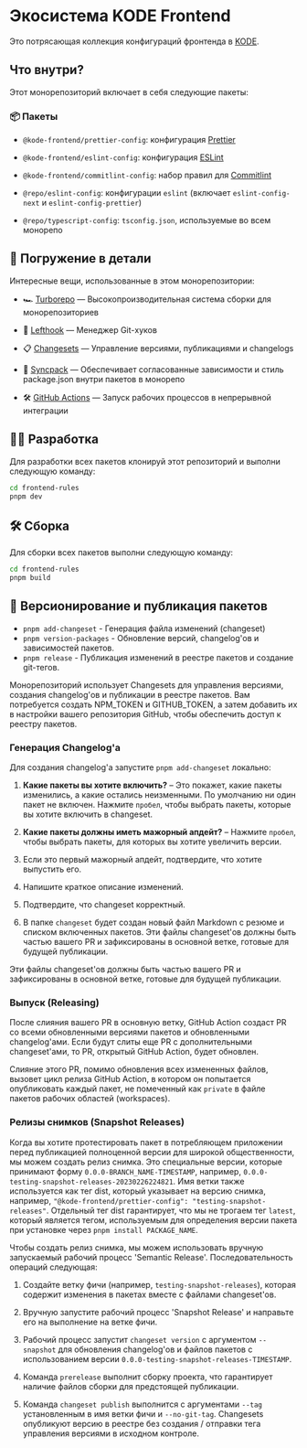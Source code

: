 # Экосистема KODE Frontend

Это потрясающая коллекция конфигураций фронтенда в [KODE](https://kode.ru).

## Что внутри?

Этот монорепозиторий включает в себя следующие пакеты:

### 📦 Пакеты

- `@kode-frontend/prettier-config`: конфигурация [Prettier](https://prettier.io/)

- `@kode-frontend/eslint-config`: конфигурация [ESLint](https://eslint.org/)

- `@kode-frontend/commitlint-config`: набор правил для [Commitlint](https://commitlint.js.org/)

- `@repo/eslint-config`: конфигурации `eslint` (включает `eslint-config-next` и `eslint-config-prettier`)

- `@repo/typescript-config`: `tsconfig.json`, используемые во всем монорепо

## 🤿 Погружение в детали

Интересные вещи, использованные в этом монорепозитории:

- 🏎 [Turborepo](https://turbo.build/) — Высокопроизводительная система сборки для монорепозиториев

- 🐞 [Lefthook](https://github.com/evilmartians/lefthook) — Менеджер Git-хуков

- 📋 [Changesets](https://github.com/changesets/changesets) — Управление версиями, публикациями и changelogs

- 🔄 [Syncpack](https://github.com/JamieMason/syncpack) — Обеспечивает согласованные зависимости и стиль package.json внутри пакетов в монорепо

- 🛠 [GitHub Actions](https://github.com/changesets/action) — Запуск рабочих процессов в непрерывной интеграции

## 👨‍💻 Разработка

Для разработки всех пакетов клонируй этот репозиторий и выполни следующую команду:

```bash
cd frontend-rules
pnpm dev
```

## 🛠️ Сборка

Для сборки всех пакетов выполни следующую команду:

```bash
cd frontend-rules
pnpm build
```

## 🚀 Версионирование и публикация пакетов

- `pnpm add-changeset` - Генерация файла изменений (changeset)
- `pnpm version-packages` - Обновление версий, changelog'ов и зависимостей пакетов.
- `pnpm release` - Публикация изменений в реестре пакетов и создание git-тегов.

Монорепозиторий использует Changesets для управления версиями, создания changelog'ов и публикации в реестре пакетов. Вам потребуется создать NPM_TOKEN и GITHUB_TOKEN, а затем добавить их в настройки вашего репозитория GitHub, чтобы обеспечить доступ к реестру пакетов.

### Генерация Changelog'а

Для создания changelog'а запустите `pnpm add-changeset` локально:

1. **Какие пакеты вы хотите включить?** – Это покажет, какие пакеты изменились, а какие остались неизменными. По умолчанию ни один пакет не включен. Нажмите `пробел`, чтобы выбрать пакеты, которые вы хотите включить в changeset.

2. **Какие пакеты должны иметь мажорный апдейт?** – Нажмите `пробел`, чтобы выбрать пакеты, для которых вы хотите увеличить версии.

3. Если это первый мажорный апдейт, подтвердите, что хотите выпустить его.

4. Напишите краткое описание изменений.

5. Подтвердите, что changeset корректный.

6. В папке `changeset` будет создан новый файл Markdown с резюме и списком включенных пакетов.
   Эти файлы changeset'ов должны быть частью вашего PR и зафиксированы в основной ветке, готовые для будущей публикации.

Эти файлы changeset'ов должны быть частью вашего PR и зафиксированы в основной ветке, готовые для будущей публикации.

### Выпуск (Releasing)

После слияния вашего PR в основную ветку, GitHub Action создаст PR со всеми обновленными версиями пакетов и обновленными changelog'ами. Если будут слиты еще PR с дополнительными changeset'ами, то PR, открытый GitHub Action, будет обновлен.

Слияние этого PR, помимо обновления всех измененных файлов, вызовет цикл релиза GitHub Action, в котором он попытается опубликовать каждый пакет, не помеченный как `private` в файле пакетов рабочих областей (workspaces).

### Релизы снимков (Snapshot Releases)

Когда вы хотите протестировать пакет в потребляющем приложении перед публикацией полноценной версии для широкой общественности, мы можем создать релиз снимка. Это специальные версии, которые принимают форму `0.0.0-BRANCH_NAME-TIMESTAMP`, например, `0.0.0-testing-snapshot-releases-20230226224821`. Имя ветки также используется как тег dist, который указывает на версию снимка, например, `"@kode-frontend/prettier-config": "testing-snapshot-releases"`. Отдельный тег dist гарантирует, что мы не трогаем тег `latest`, который является тегом, используемым для определения версии пакета при установке через `pnpm install PACKAGE_NAME`.

Чтобы создать релиз снимка, мы можем использовать вручную запускаемый рабочий процесс 'Semantic Release'. Последовательность операций следующая:

1. Создайте ветку фичи (например, `testing-snapshot-releases`), которая содержит изменения в пакетах вместе с файлами changeset'ов.

2. Вручную запустите рабочий процесс 'Snapshot Release' и направьте его на выполнение на ветке фичи.

3. Рабочий процесс запустит `changeset version` с аргументом `--snapshot` для обновления changelog'ов и файлов пакетов с использованием версии `0.0.0-testing-snapshot-releases-TIMESTAMP`.

4. Команда `prerelease` выполнит сборку проекта, что гарантирует наличие файлов сборки для предстоящей публикации.

5. Команда `changeset publish` выполнится с аргументами `--tag` установленным в имя ветки фичи и `--no-git-tag`. Changesets опубликуют версию в реестре без создания / отправки тега управления версиями в исходном контроле.
